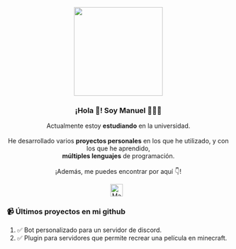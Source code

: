 <p align="center" width="300">
   <img align="center" width="200" src="https://avatars.githubusercontent.com/u/53149755?v=4" />
   <h3 align="center">¡Hola 👋! Soy Manuel 👨🏻‍💻</h3>
</p>

<p align="center">
  Actualmente estoy <strong>estudiando</strong> en la universidad.
  <br><br>
  He desarrollado varios <strong>proyectos personales</strong> en los que he utilizado, y con los que he aprendido,
  <br>
  <strong>múltiples lenguajes</strong> de programación.
  <br><br>
  ¡Además, me puedes encontrar por aquí 👇!
</p>

<p align="center">
   <a href="https://www.linkedin.com/in/manuel-duque-n/" target="blank" style='margin-right:4px'>
    <img align="center" src="https://static-exp1.licdn.com/sc/h/akt4ae504epesldzj74dzred8" alt="Manuel Duque N" height="28px" width="28px"/>
  </a>
  
 <a href="https://www.linkedin.com/in/manuel-duque-n/" target="blank" style='margin-right:4px'>
  
 </a>
 
</p>

### 📹 Últimos proyectos en mi github

<ol>
  <li> ✅ Bot personalizado para un servidor de discord.</li>
  <li> ✅ Plugin para servidores que permite recrear una película en minecraft.</li>
</ol>
